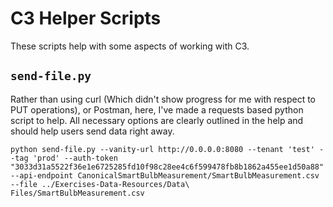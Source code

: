 # C3 Helper Scripts

These scripts help with some aspects of working with C3.

## `send-file.py`

Rather than using curl (Which didn't show progress for me with respect to PUT operations), or Postman, here, I've made a requests based python script to help. All necessary options are clearly outlined in the help and should help users send data right away.

`python send-file.py --vanity-url http://0.0.0.0:8080 --tenant 'test' --tag 'prod' --auth-token "3033d31a5522f36e1e6725285fd10f98c28ee4c6f599478fb8b1862a455ee1d50a88" --api-endpoint CanonicalSmartBulbMeasurement/SmartBulbMeasurement.csv --file ../Exercises-Data-Resources/Data\ Files/SmartBulbMeasurement.csv`
